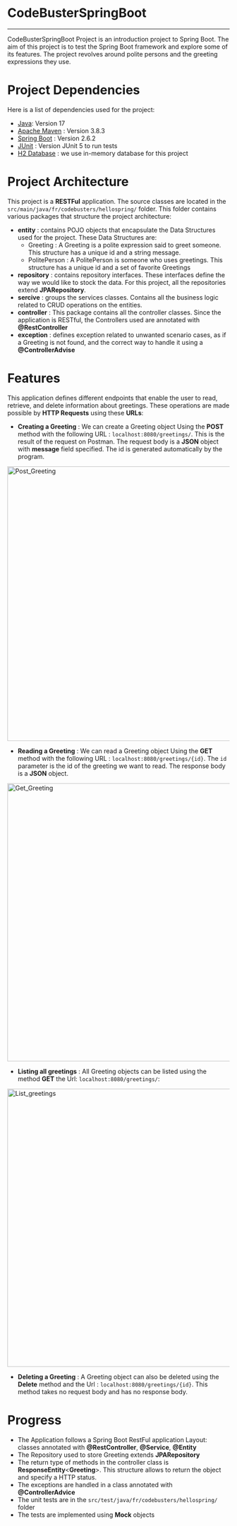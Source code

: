 ﻿# CodeBusterSpringBoot
***

CodeBusterSpringBoot Project is an introduction project to Spring Boot. The aim of this project is to test the Spring Boot framework and explore some of its features.
The project revolves around polite persons and the greeting expressions they use.

# Project Dependencies
Here is a list of dependencies used for the project:
* [Java](https://www.java.com/fr/): Version 17
* [Apache Maven](https://maven.apache.org/) : Version 3.8.3
* [Spring Boot](https://spring.io/projects/spring-boot) : Version 2.6.2
* [JUnit](https://junit.org/junit5) : Version JUnit 5 to run tests
* [H2 Database](http://h2database.com/html/main.html) : we use in-memory database for this project

# Project Architecture

This project is a **RESTFul** application. The source classes are located in the `src/main/java/fr/codebusters/hellospring/` folder. 
This folder contains various packages that structure the project architecture:
* **entity** : contains POJO objects that encapsulate the Data Structures used for the project. These Data Structures are:
    * Greeting : A Greeting is a polite expression said to greet someone. This structure has a unique id and a string message.
    * PolitePerson : A PolitePerson is someone who uses greetings. This structure has a unique id and a set of favorite Greetings
* **repository** : contains repository interfaces. These interfaces define the way we would like to stock the data. For this project, all the repositories extend **JPARepository**.
* **sercive** : groups the services classes. Contains all the business logic related to CRUD operations on the entities.
* **controller** : This package contains all the controller classes. Since the application is RESTful, the Controllers used are annotated with **@RestController**
* **exception** : defines exception related to unwanted scenario cases, as if a Greeting is not found, and the correct way to handle it using a **@ControllerAdvise**


# Features

This application defines different endpoints that enable the user to read, retrieve, and delete information about greetings. These operations are made possible by **HTTP Requests** using these **URLs**:

* **Creating a Greeting** : We can create a Greeting object Using the **POST** method with the following URL : `localhost:8080/greetings/`. This is the result of the request on Postman. The request body is a **JSON** object with **message** field specified. The id is generated automatically by the program.

<img width="623" alt="Post_Greeting" src="https://user-images.githubusercontent.com/59917018/153766859-a6dfcbab-d419-4bd2-b563-fd6da58d1320.PNG">

* **Reading a Greeting** : We can read a Greeting object Using the **GET** method with the following URL : `localhost:8080/greetings/{id}`. The `id` parameter is the id of the greeting we want to read. The response body is a **JSON** object.


<img width="631" alt="Get_Greeting" src="https://user-images.githubusercontent.com/59917018/153766993-c9019910-0512-43c8-9d22-591fdb433f5a.PNG">

* **Listing all greetings** : All Greeting objects can be listed using the method **GET** the Url: `localhost:8080/greetings/`:

<img width="631" alt="List_greetings" src="https://user-images.githubusercontent.com/59917018/153767167-dc2e0ef6-1f6f-4c08-baf5-09de6b4e02ef.PNG">


* **Deleting a Greeting** : A Greeting object can also be deleted using the **Delete** method and the Url : `localhost:8080/greetings/{id}`. This method takes no request body and has no response body.

# Progress
* The Application follows a Spring Boot RestFul application Layout: classes annotated with **@RestController**, **@Service**, **@Entity**
* The Repository used to store Greeting extends **JPARepository**
* The return type of methods in the controller class is **ResponseEntity**<**Greeting**>. This structure allows to return the object and specify a HTTP status.
* The exceptions are handled in a class annotated with **@ControllerAdvice** 
* The unit tests are in the `src/test/java/fr/codebusters/hellospring/` folder
* The tests are implemented using **Mock** objects
